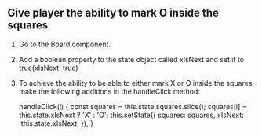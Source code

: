 ## Give player the ability to mark O inside the squares

1) Go to the Board component.

2) Add a boolean property to the state object called xIsNext and set it to true(xIsNext: true)

3) To achieve the ability to be able to either mark X or O inside the squares, make the following additions in the handleClick method:

   handleClick(i) {
     const squares = this.state.squares.slice();
     squares[i] = this.state.xIsNext ? 'X' : 'O';
     this.setState({
       squares: squares,
       xIsNext: !this.state.xIsNext,
     });
   }
